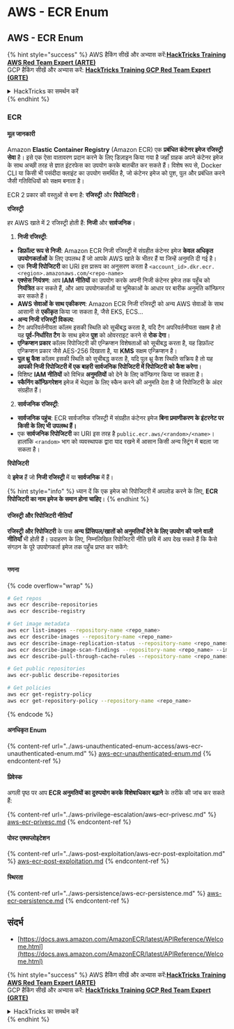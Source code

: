 # AWS - ECR Enum

## AWS - ECR Enum

{% hint style="success" %}
AWS हैकिंग सीखें और अभ्यास करें:<img src="../../../.gitbook/assets/image (1) (1) (1).png" alt="" data-size="line">[**HackTricks Training AWS Red Team Expert (ARTE)**](https://training.hacktricks.xyz/courses/arte)<img src="../../../.gitbook/assets/image (1) (1) (1).png" alt="" data-size="line">\
GCP हैकिंग सीखें और अभ्यास करें: <img src="../../../.gitbook/assets/image (2).png" alt="" data-size="line">[**HackTricks Training GCP Red Team Expert (GRTE)**<img src="../../../.gitbook/assets/image (2).png" alt="" data-size="line">](https://training.hacktricks.xyz/courses/grte)

<details>

<summary>HackTricks का समर्थन करें</summary>

* [**सदस्यता योजनाएँ**](https://github.com/sponsors/carlospolop) देखें!
* **हमसे जुड़ें** 💬 [**Discord समूह**](https://discord.gg/hRep4RUj7f) या [**टेलीग्राम समूह**](https://t.me/peass) या **हमें** **Twitter** 🐦 [**@hacktricks\_live**](https://twitter.com/hacktricks_live)** पर फॉलो करें।**
* **हैकिंग ट्रिक्स साझा करें और** [**HackTricks**](https://github.com/carlospolop/hacktricks) और [**HackTricks Cloud**](https://github.com/carlospolop/hacktricks-cloud) गिटहब रिपोजिटरी में PR सबमिट करें।

</details>
{% endhint %}

### ECR

#### मूल जानकारी

Amazon **Elastic Container Registry** (Amazon ECR) एक **प्रबंधित कंटेनर इमेज रजिस्ट्री सेवा** है। इसे एक ऐसा वातावरण प्रदान करने के लिए डिज़ाइन किया गया है जहाँ ग्राहक अपने कंटेनर इमेज के साथ अच्छी तरह से ज्ञात इंटरफेस का उपयोग करके बातचीत कर सकते हैं। विशेष रूप से, Docker CLI या किसी भी पसंदीदा क्लाइंट का उपयोग समर्थित है, जो कंटेनर इमेज को पुश, पुल और प्रबंधित करने जैसी गतिविधियों को सक्षम बनाता है।

ECR 2 प्रकार की वस्तुओं से बना है: **रजिस्ट्री** और **रिपोजिटरी**।

**रजिस्ट्री**

हर AWS खाते में 2 रजिस्ट्री होती हैं: **निजी** और **सार्वजनिक**।

1. **निजी रजिस्ट्री**:

* **डिफ़ॉल्ट रूप से निजी**: Amazon ECR निजी रजिस्ट्री में संग्रहीत कंटेनर इमेज **केवल अधिकृत उपयोगकर्ताओं** के लिए उपलब्ध हैं जो आपके AWS खाते के भीतर हैं या जिन्हें अनुमति दी गई है।
* एक **निजी रिपोजिटरी** का URI इस प्रारूप का अनुसरण करता है `<account_id>.dkr.ecr.<region>.amazonaws.com/<repo-name>`
* **एक्सेस नियंत्रण**: आप **IAM नीतियों** का उपयोग करके अपनी निजी कंटेनर इमेज तक पहुँच को **नियंत्रित** कर सकते हैं, और आप उपयोगकर्ताओं या भूमिकाओं के आधार पर बारीक अनुमति कॉन्फ़िगर कर सकते हैं।
* **AWS सेवाओं के साथ एकीकरण**: Amazon ECR निजी रजिस्ट्री को अन्य AWS सेवाओं के साथ आसानी से **एकीकृत** किया जा सकता है, जैसे EKS, ECS...
* **अन्य निजी रजिस्ट्री विकल्प**:
* टैग अपरिवर्तनीयता कॉलम इसकी स्थिति को सूचीबद्ध करता है, यदि टैग अपरिवर्तनीयता सक्षम है तो यह **पूर्व-निर्धारित टैग** के साथ इमेज **पुश** को ओवरराइट करने से **रोक देगा**।
* **एन्क्रिप्शन प्रकार** कॉलम रिपोजिटरी की एन्क्रिप्शन विशेषताओं को सूचीबद्ध करता है, यह डिफ़ॉल्ट एन्क्रिप्शन प्रकार जैसे AES-256 दिखाता है, या **KMS** सक्षम एन्क्रिप्शन है।
* **पुल थ्रू कैश** कॉलम इसकी स्थिति को सूचीबद्ध करता है, यदि पुल थ्रू कैश स्थिति सक्रिय है तो यह **आपकी निजी रिपोजिटरी में एक बाहरी सार्वजनिक रिपोजिटरी में रिपोजिटरी को कैश करेगा**।
* विशिष्ट **IAM नीतियों** को विभिन्न **अनुमतियों** को देने के लिए कॉन्फ़िगर किया जा सकता है।
* **स्कैनिंग कॉन्फ़िगरेशन** इमेज में भेद्यता के लिए स्कैन करने की अनुमति देता है जो रिपोजिटरी के अंदर संग्रहीत हैं।

2. **सार्वजनिक रजिस्ट्री**:

* **सार्वजनिक पहुंच**: ECR सार्वजनिक रजिस्ट्री में संग्रहीत कंटेनर इमेज **बिना प्रमाणीकरण के इंटरनेट पर किसी के लिए भी उपलब्ध हैं।**
* एक **सार्वजनिक रिपोजिटरी** का URI इस तरह है `public.ecr.aws/<random>/<name>`। हालांकि `<random>` भाग को व्यवस्थापक द्वारा याद रखने में आसान किसी अन्य स्ट्रिंग में बदला जा सकता है।

**रिपोजिटरी**

ये **इमेज** हैं जो **निजी रजिस्ट्री** में या **सार्वजनिक** में हैं।

{% hint style="info" %}
ध्यान दें कि एक इमेज को रिपोजिटरी में अपलोड करने के लिए, **ECR रिपोजिटरी का नाम इमेज के समान होना चाहिए**।
{% endhint %}

#### रजिस्ट्री और रिपोजिटरी नीतियाँ

**रजिस्ट्री और रिपोजिटरी** के पास **अन्य प्रिंसिपल/खातों को अनुमतियाँ देने के लिए उपयोग की जाने वाली नीतियाँ** भी होती हैं। उदाहरण के लिए, निम्नलिखित रिपोजिटरी नीति छवि में आप देख सकते हैं कि कैसे संगठन के पूरे उपयोगकर्ता इमेज तक पहुँच प्राप्त कर सकेंगे:

<figure><img src="../../../.gitbook/assets/image (280).png" alt=""><figcaption></figcaption></figure>

#### गणना

{% code overflow="wrap" %}
```bash
# Get repos
aws ecr describe-repositories
aws ecr describe-registry

# Get image metadata
aws ecr list-images --repository-name <repo_name>
aws ecr describe-images --repository-name <repo_name>
aws ecr describe-image-replication-status --repository-name <repo_name> --image-id <image_id>
aws ecr describe-image-scan-findings --repository-name <repo_name> --image-id <image_id>
aws ecr describe-pull-through-cache-rules --repository-name <repo_name> --image-id <image_id>

# Get public repositories
aws ecr-public describe-repositories

# Get policies
aws ecr get-registry-policy
aws ecr get-repository-policy --repository-name <repo_name>
```
{% endcode %}

#### अनधिकृत Enum

{% content-ref url="../aws-unauthenticated-enum-access/aws-ecr-unauthenticated-enum.md" %}
[aws-ecr-unauthenticated-enum.md](../aws-unauthenticated-enum-access/aws-ecr-unauthenticated-enum.md)
{% endcontent-ref %}

#### प्रिवेस्क

अगली पृष्ठ पर आप **ECR अनुमतियों का दुरुपयोग करके विशेषाधिकार बढ़ाने** के तरीके की जांच कर सकते हैं:

{% content-ref url="../aws-privilege-escalation/aws-ecr-privesc.md" %}
[aws-ecr-privesc.md](../aws-privilege-escalation/aws-ecr-privesc.md)
{% endcontent-ref %}

#### पोस्ट एक्सप्लोइटेशन

{% content-ref url="../aws-post-exploitation/aws-ecr-post-exploitation.md" %}
[aws-ecr-post-exploitation.md](../aws-post-exploitation/aws-ecr-post-exploitation.md)
{% endcontent-ref %}

#### स्थिरता

{% content-ref url="../aws-persistence/aws-ecr-persistence.md" %}
[aws-ecr-persistence.md](../aws-persistence/aws-ecr-persistence.md)
{% endcontent-ref %}

## संदर्भ

* [https://docs.aws.amazon.com/AmazonECR/latest/APIReference/Welcome.html](https://docs.aws.amazon.com/AmazonECR/latest/APIReference/Welcome.html)

{% hint style="success" %}
AWS हैकिंग सीखें और अभ्यास करें:<img src="../../../.gitbook/assets/image (1) (1) (1).png" alt="" data-size="line">[**HackTricks Training AWS Red Team Expert (ARTE)**](https://training.hacktricks.xyz/courses/arte)<img src="../../../.gitbook/assets/image (1) (1) (1).png" alt="" data-size="line">\
GCP हैकिंग सीखें और अभ्यास करें: <img src="../../../.gitbook/assets/image (2).png" alt="" data-size="line">[**HackTricks Training GCP Red Team Expert (GRTE)**<img src="../../../.gitbook/assets/image (2).png" alt="" data-size="line">](https://training.hacktricks.xyz/courses/grte)

<details>

<summary>HackTricks का समर्थन करें</summary>

* [**सदस्यता योजनाओं**](https://github.com/sponsors/carlospolop) की जांच करें!
* **💬 [**Discord समूह**](https://discord.gg/hRep4RUj7f) या [**टेलीग्राम समूह**](https://t.me/peass) में शामिल हों या **Twitter** 🐦 [**@hacktricks\_live**](https://twitter.com/hacktricks_live)** पर हमें **फॉलो** करें।**
* **हैकिंग ट्रिक्स साझा करें और [**HackTricks**](https://github.com/carlospolop/hacktricks) और [**HackTricks Cloud**](https://github.com/carlospolop/hacktricks-cloud) गिटहब रिपोजिटरी में PR सबमिट करें।**

</details>
{% endhint %}
